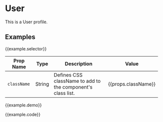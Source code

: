 # User

This is a User profile.


## Examples

{{example.selector}}

Prop Name | Type | Description | Value
--- | --- | --- | ---
`className` | String | Defines CSS className to add to the component's class list. | {{props.className}}


{{example.demo}}

{{example.code}}
